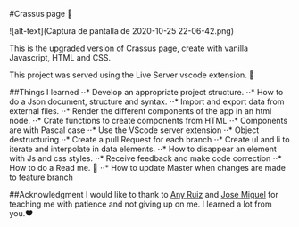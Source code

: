 #Crassus page :cactus:

![alt-text](Captura de pantalla de 2020-10-25 22-06-42.png)

This is the upgraded version of Crassus page, create with vanilla Javascript, HTML and CSS.

This project was served using the  Live Server vscode extension. :satellite:

##Things I learned
⋅⋅* Develop an appropriate project structure.
⋅⋅* How to do a Json document, structure and syntax.
⋅⋅* Import and export data from external files.
⋅⋅* Render the different components of the app in an html node.
⋅⋅* Crate functions to create components from HTML
⋅⋅* Components are with Pascal case
⋅⋅* Use the VScode server extension
⋅⋅* Object destructuring
⋅⋅* Create a pull Request for each branch
⋅⋅* Create ul and li to iterate and interpolate in data elements.
⋅⋅* How to disappear an element with Js and css styles.
⋅⋅* Receive feedback and make code correction
⋅⋅* How to do a Read me. :page_facing_up:
⋅⋅* How to update Master when changes are made to feature branch

##Acknowledgment
I would like to thank to [Any Ruiz](https://github.com/anyruizd) and [Jose Miguel](https://github.com/josepplloo) for teaching me with patience and not giving up on me. I learned a lot from you.:hearts: